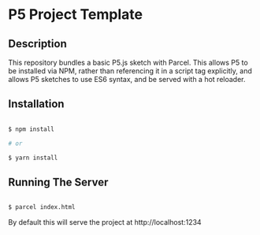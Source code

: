 


# P5 Project Template

## Description

This repository bundles a basic P5.js sketch with Parcel. This allows P5 to be installed via NPM, rather than referencing it in a script tag explicitly, and allows P5 sketches to use ES6 syntax, and be served with a hot reloader.

## Installation

```bash

$ npm install

# or

$ yarn install

```

## Running The Server

```bash

$ parcel index.html

```

By default this will serve the project at http://localhost:1234
